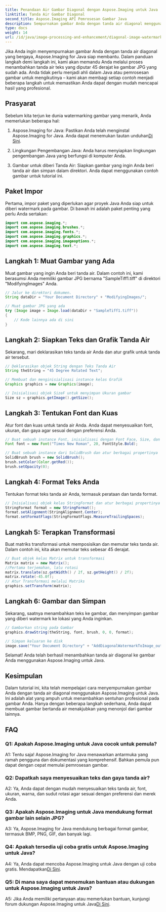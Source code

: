 ```yaml
---
title: Penandaan Air Gambar Diagonal dengan Aspose.Imaging untuk Java
linktitle: Tanda Air Gambar Diagonal
second_title: Aspose.Imaging API Pemrosesan Gambar Java
description: Sempurnakan gambar Anda dengan tanda air diagonal menggunakan Aspose.Imaging untuk Java. Ikuti panduan langkah demi langkah ini dan buat gambar bertanda air yang menakjubkan dengan mudah.
type: docs
weight: 14
url: /id/java/image-processing-and-enhancement/diagonal-image-watermarking/
---
```


Jika Anda ingin menyempurnakan gambar Anda dengan tanda air diagonal yang bergaya, Aspose.Imaging for Java siap membantu. Dalam panduan langkah demi langkah ini, kami akan memandu Anda melalui proses menambahkan tanda air teks yang diputar 45 derajat ke gambar JPG yang sudah ada. Anda tidak perlu menjadi ahli dalam Java atau pemrosesan gambar untuk mengikutinya – kami akan membagi setiap contoh menjadi beberapa langkah untuk memastikan Anda dapat dengan mudah mencapai hasil yang profesional.

## Prasyarat

Sebelum kita terjun ke dunia watermarking gambar yang menarik, Anda memerlukan beberapa hal:

1.  Aspose.Imaging for Java: Pastikan Anda telah menginstal Aspose.Imaging for Java. Anda dapat menemukan tautan unduhan[Di Sini](https://releases.aspose.com/imaging/java/).

2. Lingkungan Pengembangan Java: Anda harus menyiapkan lingkungan pengembangan Java yang berfungsi di komputer Anda.

3. Gambar untuk diberi Tanda Air: Siapkan gambar yang ingin Anda beri tanda air dan simpan dalam direktori. Anda dapat menggunakan contoh gambar untuk tutorial ini.

## Paket Impor

Pertama, impor paket yang diperlukan agar proyek Java Anda siap untuk diberi watermark pada gambar. Di bawah ini adalah paket penting yang perlu Anda sertakan:

```java
import com.aspose.imaging.*;
import com.aspose.imaging.brushes.*;
import com.aspose.imaging.fonts.*;
import com.aspose.imaging.graphics.*;
import com.aspose.imaging.imageoptions.*;
import com.aspose.imaging.text.*;
```

## Langkah 1: Muat Gambar yang Ada

Muat gambar yang ingin Anda beri tanda air. Dalam contoh ini, kami berasumsi Anda memiliki gambar JPG bernama "SampleTiff1.tiff" di direktori "ModifyingImages" Anda.

```java
// Jalur ke direktori dokumen.
String dataDir = "Your Document Directory" + "ModifyingImages/";

// Muat gambar JPG yang ada
try (Image image = Image.load(dataDir + "SampleTiff1.tiff"))
{
    // Kode lainnya ada di sini
}
```

## Langkah 2: Siapkan Teks dan Grafik Tanda Air

Sekarang, mari deklarasikan teks tanda air Anda dan atur grafik untuk tanda air tersebut.

```java
// Deklarasikan objek String dengan Teks Tanda Air
String theString = "45 Degree Rotated Text";

// Membuat dan menginisialisasi instance kelas Grafik
Graphics graphics = new Graphics(image);

// Inisialisasi objek SizeF untuk menyimpan Ukuran gambar
Size sz = graphics.getImage().getSize();
```

## Langkah 3: Tentukan Font dan Kuas

Atur font dan kuas untuk tanda air Anda. Anda dapat menyesuaikan font, ukuran, dan gaya agar sesuai dengan preferensi Anda.

```java
// Buat sebuah instance Font, inisialisasi dengan Font Face, Size, dan Style
Font font = new Font("Times New Roman", 20, FontStyle.Bold);

// Buat sebuah instance dari SolidBrush dan atur berbagai propertinya
SolidBrush brush = new SolidBrush();
brush.setColor(Color.getRed());
brush.setOpacity(0);
```

## Langkah 4: Format Teks Anda

Tentukan format teks tanda air Anda, termasuk perataan dan tanda format.

```java
// Inisialisasi objek kelas StringFormat dan atur berbagai propertinya
StringFormat format = new StringFormat();
format.setAlignment(StringAlignment.Center);
format.setFormatFlags(StringFormatFlags.MeasureTrailingSpaces);
```

## Langkah 5: Terapkan Transformasi

Buat matriks transformasi untuk memposisikan dan memutar teks tanda air. Dalam contoh ini, kita akan memutar teks sebesar 45 derajat.

```java
// Buat objek kelas Matrix untuk transformasi
Matrix matrix = new Matrix();
//Pertama terjemahan, lalu rotasi
matrix.translate(sz.getWidth() / 2f, sz.getHeight() / 2f);
matrix.rotate(-45.0f);
// Atur Transformasi melalui Matriks
graphics.setTransform(matrix);
```

## Langkah 6: Gambar dan Simpan

Sekarang, saatnya menambahkan teks ke gambar, dan menyimpan gambar yang diberi watermark ke lokasi yang Anda inginkan.

```java
// Gambarkan string pada Gambar
graphics.drawString(theString, font, brush, 0, 0, format);

// Simpan keluaran ke disk
image.save("Your Document Directory" + "AddDiagonalWatermarkToImage_out.jpg");
```

Selamat! Anda telah berhasil menambahkan tanda air diagonal ke gambar Anda menggunakan Aspose.Imaging untuk Java.

## Kesimpulan

Dalam tutorial ini, kita telah mempelajari cara menyempurnakan gambar Anda dengan tanda air diagonal menggunakan Aspose.Imaging untuk Java. Ini adalah alat yang ampuh untuk menambahkan sentuhan profesional pada gambar Anda. Hanya dengan beberapa langkah sederhana, Anda dapat membuat gambar bertanda air menakjubkan yang menonjol dari gambar lainnya.

## FAQ

### Q1: Apakah Aspose.Imaging untuk Java cocok untuk pemula?

A1: Tentu saja! Aspose.Imaging for Java menawarkan antarmuka yang ramah pengguna dan dokumentasi yang komprehensif. Bahkan pemula pun dapat dengan cepat memulai pemrosesan gambar.

### Q2: Dapatkah saya menyesuaikan teks dan gaya tanda air?

A2: Ya, Anda dapat dengan mudah menyesuaikan teks tanda air, font, ukuran, warna, dan sudut rotasi agar sesuai dengan preferensi dan merek Anda.

### Q3: Apakah Aspose.Imaging untuk Java mendukung format gambar lain selain JPG?

A3: Ya, Aspose.Imaging for Java mendukung berbagai format gambar, termasuk BMP, PNG, GIF, dan banyak lagi.

### Q4: Apakah tersedia uji coba gratis untuk Aspose.Imaging untuk Java?

 A4: Ya, Anda dapat mencoba Aspose.Imaging untuk Java dengan uji coba gratis. Mendapatkan[Di Sini](https://releases.aspose.com/).

### Q5: Di mana saya dapat menemukan bantuan atau dukungan untuk Aspose.Imaging untuk Java?

 A5: Jika Anda memiliki pertanyaan atau memerlukan bantuan, kunjungi forum dukungan Aspose.Imaging untuk Java[Di Sini](https://forum.aspose.com/).